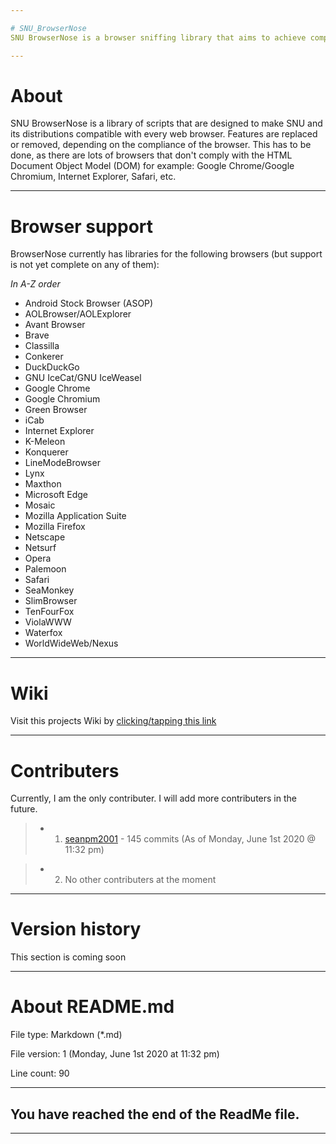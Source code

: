 ```yaml
---

# SNU_BrowserNose
SNU BrowserNose is a browser sniffing library that aims to achieve compatibility on all web browsers through replacement of features. It is designed to work on all browsers, all the way down to WWW/Nexus 0.1.

---
```


# About

SNU BrowserNose is a library of scripts that are designed to make SNU and its distributions compatible with every web browser. Features are replaced or removed, depending on the compliance of the browser. This has to be done, as there are lots of browsers that don't comply with the HTML Document Object Model (DOM) for example: Google Chrome/Google Chromium, Internet Explorer, Safari, etc.

---

# Browser support

BrowserNose currently has libraries for the following browsers (but support is not yet complete on any of them):

_In A-Z order_

* Android Stock Browser (ASOP)
* AOLBrowser/AOLExplorer
* Avant Browser
* Brave
* Classilla
* Conkerer
* DuckDuckGo
* GNU IceCat/GNU IceWeasel
* Google Chrome
* Google Chromium
* Green Browser
* iCab
* Internet Explorer
* K-Meleon
* Konquerer
* LineModeBrowser
* Lynx
* Maxthon
* Microsoft Edge
* Mosaic
* Mozilla Application Suite
* Mozilla Firefox
* Netscape
* Netsurf
* Opera
* Palemoon
* Safari
* SeaMonkey
* SlimBrowser
* TenFourFox
* ViolaWWW
* Waterfox
* WorldWideWeb/Nexus

---

# Wiki

Visit this projects Wiki by [clicking/tapping this link](https://github.com/seanpm2001/SNU_BrowserNose/wiki)

---

# Contributers

Currently, I am the only contributer. I will add more contributers in the future.

> * 1. [seanpm2001](https://github.com/seanpm2001/) - 145 commits (As of Monday, June 1st 2020 @ 11:32 pm)

> * 2. No other contributers at the moment

---

# Version history

This section is coming soon

---

# About README.md

File type: Markdown (*.md)

File version: 1 (Monday, June 1st 2020 at 11:32 pm)

Line count: 90

---

## You have reached the end of the ReadMe file.

---

